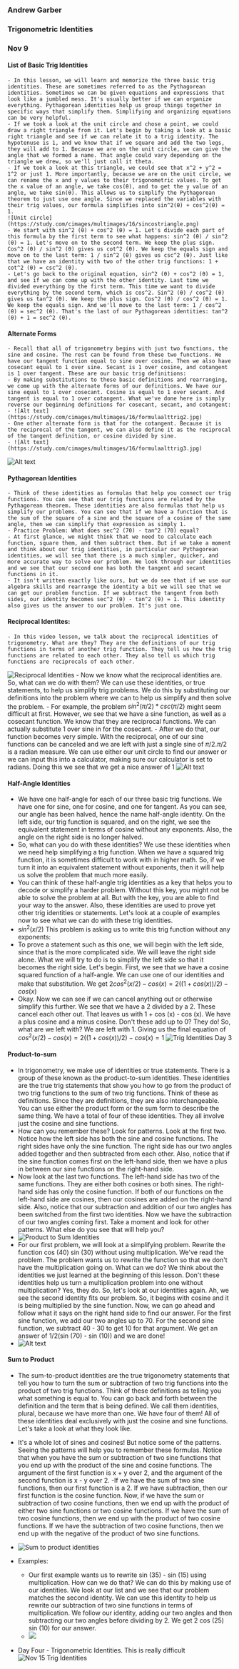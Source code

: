 ### Andrew Garber
### Trigonometric Identities
### Nov 9

#### List of Basic Trig Identities
	- In this lesson, we will learn and memorize the three basic trig identities. These are sometimes referred to as the Pythagorean identities. Sometimes we can be given equations and expressions that look like a jumbled mess. It's usually better if we can organize everything. Pythagorean identities help us group things together in specific ways that simplify them. Simplifying and organizing equations can be very helpful.
	- If we took a look at the unit circle and chose a point, we could draw a right triangle from it. Let's begin by taking a look at a basic right triangle and see if we can relate it to a trig identity. The hypotenuse is 1, and we know that if we square and add the two legs, they will add to 1. Because we are on the unit circle, we can give the angle that we formed a name. That angle could vary depending on the triangle we drew, so we'll just call it theta.
	- If we took a look at this triangle, we could see that x^2 + y^2 = 1^2 or just 1. More importantly, because we are on the unit circle, we can rename the x and y values to their trigonometric values. To get the x value of an angle, we take cos(θ), and to get the y value of an angle, we take sin(θ). This allows us to simplify the Pythagorean theorem to just use one angle. Since we replaced the variables with their trig values, our formula simplifies into sin^2(θ) + cos^2(θ) = 1.
	![Unit circle](https://study.com/cimages/multimages/16/sincostriangle.png)
	- We start with sin^2 (θ) + cos^2 (θ) = 1. Let's divide each part of this formula by the first term to see what happens: sin^2 (θ) / sin^2 (θ) = 1. Let's move on to the second term. We keep the plus sign. Cos^2 (θ) / sin^2 (θ) gives us cot^2 (θ). We keep the equals sign and move on to the last term: 1 / sin^2 (θ) gives us csc^2 (θ). Just like that we have an identity with two of the other trig functions: 1 + cot^2 (θ) = csc^2 (θ).
	- Let's go back to the original equation, sin^2 (θ) + cos^2 (θ) = 1, and see if we can come up with the other identity. Last time we divided everything by the first term. This time we want to divide everything by the second term, which is cos^2. Sin^2 (θ) / cos^2 (θ) gives us tan^2 (θ). We keep the plus sign. Cos^2 (θ) / cos^2 (θ) = 1. We keep the equals sign. And we'll move to the last term: 1 / cos^2 (θ) = sec^2 (θ). That's the last of our Pythagorean identities: tan^2 (θ) + 1 = sec^2 (θ).

#### Alternate Forms
	- Recall that all of trigonometry begins with just two functions, the sine and cosine. The rest can be found from these two functions. We have our tangent function equal to sine over cosine. Then we also have cosecant equal to 1 over sine. Secant is 1 over cosine, and cotangent is 1 over tangent. These are our basic trig definitions:
	- By making substitutions to these basic definitions and rearranging, we come up with the alternate forms of our definitions. We have our sine equal to 1 over cosecant. Cosine is equal to 1 over secant. And tangent is equal to 1 over cotangent. What we've done here is simply reverse our beginning definitions for cosecant, secant, and cotangent:
	- ![Alt text](https://study.com/cimages/multimages/16/formulaalttrig2.jpg)
	- One other alternate form is that for the cotangent. Because it is the reciprocal of the tangent, we can also define it as the reciprocal of the tangent definition, or cosine divided by sine.
	- ![Alt text](https://study.com/cimages/multimages/16/formulaalttrig3.jpg)
![Alt text](Media/day1trigidnetities.png)

#### Pythagorean Identities
	- Think of these identities as formulas that help you connect our trig functions. You can see that our trig functions are related by the Pythagorean theorem. These identities are also formulas that help us simplify our problems. You can see that if we have a function that is the sum of the square of a sine and the square of a cosine of the same angle, then we can simplify that expression as simply 1.
	- Practice Problem: What does sec^2 (70) - tan^2 (70) equal?
	- At first glance, we might think that we need to calculate each function, square them, and then subtract them. But if we take a moment and think about our trig identities, in particular our Pythagorean identities, we will see that there is a much simpler, quicker, and more accurate way to solve our problem. We look through our identities and we see that our second one has both the tangent and secant functions in it.
	- It isn't written exactly like ours, but we do see that if we use our algebra skills and rearrange the identity a bit we will see that we can get our problem function. If we subtract the tangent from both sides, our identity becomes sec^2 (θ) - tan^2 (θ) = 1. This identity also gives us the answer to our problem. It's just one.

#### Reciprocal Identites:
	- In this video lesson, we talk about the reciprocal identities of trigonometry. What are they? They are the definitions of our trig functions in terms of another trig function. They tell us how the trig functions are related to each other. They also tell us which trig functions are reciprocals of each other.
![Reciprocal Identities](Media/reciprocalidentiteis.png)
	- Now we know what the reciprocal identities are. So, what can we do with them? We can use these identities, or true statements, to help us simplify trig problems. We do this by substituting our definitions into the problem where we can to help us simplify and then solve the problem.
	- For example, the problem $sin^2 (π / 2) * csc (π / 2)$ might seem difficult at first. However, we see that we have a sine function, as well as a cosecant function. We know that they are reciprocal functions. We can actually substitute 1 over sine in for the cosecant.
	- After we do that, our function becomes very simple. With the reciprocal, one of our sine functions can be canceled and we are left with just a single sine of $π /2. π /2$ is a radian measure. We can use either our unit circle to find our answer or we can input this into a calculator, making sure our calculator is set to radians. Doing this we see that we get a nice answer of 1
![Alt text](Media/nov10_trig_identities.png)

#### Half-Angle Identities
 - We have one half-angle for each of our three basic trig functions. We have one for sine, one for cosine, and one for tangent. As you can see, our angle has been halved, hence the name half-angle identity. On the left side, our trig function is squared, and on the right, we see the equivalent statement in terms of cosine without any exponents. Also, the angle on the right side is no longer halved.
 - So, what can you do with these identities? We use these identities when we need help simplifying a trig function. When we have a squared trig function, it is sometimes difficult to work with in higher math. So, if we turn it into an equivalent statement without exponents, then it will help us solve the problem that much more easily.
 - You can think of these half-angle trig identities as a key that helps you to decode or simplify a harder problem. Without this key, you might not be able to solve the problem at all. But with the key, you are able to find your way to the answer. Also, these identities are used to prove yet other trig identities or statements. Let's look at a couple of examples now to see what we can do with these trig identities.
 - $sin^2(x/2)$ This problem is asking us to write this trig function without any exponents:
 - To prove a statement such as this one, we will begin with the left side, since that is the more complicated side. We will leave the right side alone. What we will try to do is to simplify the left side so that it becomes the right side. Let's begin. First, we see that we have a cosine squared function of a half-angle. We can use one of our identities and make that substitution. We get $2cos^2(x/2)-cos(x)=2((1+cos(x))/2)-cos(x)$
 - Okay. Now we can see if we can cancel anything out or otherwise simplify this further. We see that we have a 2 divided by a 2. These cancel each other out. That leaves us with 1 + cos (x) - cos (x). We have a plus cosine and a minus cosine. Don't these add up to 0? They do! So, what are we left with? We are left with 1. Giving us the final equation of $cos^2(x/2)-cos(x)=2((1+cos(x))/2)-cos(x)=1$
 ![Trig Identities Day 3](Media/nov14_trigidentities.png)

#### Product-to-sum
 - In trigonometry, we make use of identities or true statements. There is a group of these known as the product-to-sum identities. These identities are the true trig statements that show you how to go from the product of two trig functions to the sum of two trig functions. Think of these as definitions. Since they are definitions, they are also interchangeable. You can use either the product form or the sum form to describe the same thing. We have a total of four of these identities. They all involve just the cosine and sine functions.
 - How can you remember these? Look for patterns. Look at the first two. Notice how the left side has both the sine and cosine functions. The right sides have only the sine function. The right side has our two angles added together and then subtracted from each other. Also, notice that if the sine function comes first on the left-hand side, then we have a plus in between our sine functions on the right-hand side.
 - Now look at the last two functions. The left-hand side has two of the same functions. They are either both cosines or both sines. The right-hand side has only the cosine function. If both of our functions on the left-hand side are cosines, then our cosines are added on the right-hand side. Also, notice that our subtraction and addition of our two angles has been switched from the first two identities. Now we have the subtraction of our two angles coming first. Take a moment and look for other patterns. What else do you see that will help you?
 - ![Product to Sum Identities](https://study.com/cimages/multimages/16/formulaproductidentities1.jpg)
 - For our first problem, we will look at a simplifying problem. Rewrite the function cos (40) sin (30) without using multiplication. We've read the problem. The problem wants us to rewrite the function so that we don't have the multiplication going on. What can we do? We think about the identities we just learned at the beginning of this lesson. Don't these identities help us turn a multiplication problem into one without multiplication? Yes, they do. So, let's look at our identities again. Ah, we see the second identity fits our problem. So, it begins with cosine and it is being multiplied by the sine function. Now, we can go ahead and follow what it says on the right hand side to find our answer. For the first sine function, we add our two angles up to 70. For the second sine function, we subtract 40 - 30 to get 10 for that argument. We get an answer of 1/2(sin (70) - sin (10)) and we are done!
 - ![Alt text](https://study.com/cimages/multimages/16/formulaproductidentities2.jpg)

#### Sum to Product
 - The sum-to-product identities are the true trigonometry statements that tell you how to turn the sum or subtraction of two trig functions into the product of two trig functions. Think of these definitions as telling you what something is equal to. You can go back and forth between the definition and the term that is being defined. We call them identities, plural, because we have more than one. We have four of them! All of these identities deal exclusively with just the cosine and sine functions. Let's take a look at what they look like.
 - It's a whole lot of sines and cosines! But notice some of the patterns. Seeing the patterns will help you to remember these formulas. Notice that when you have the sum or subtraction of two sine functions that you end up with the product of the sine and cosine functions. The argument of the first function is x + y over 2, and the argument of the second function is x - y over 2.
 -If we have the sum of two sine functions, then our first function is a 2. If we have subtraction, then our first function is the cosine function. Now, if we have the sum or subtraction of two cosine functions, then we end up with the product of either two sine functions or two cosine functions. If we have the sum of two cosine functions, then we end up with the product of two cosine functions. If we have the subtraction of two cosine functions, then we end up with the negative of the product of two sine functions.
 - ![Sum to product identities](https://study.com/cimages/multimages/16/formulasumidentities1.jpg)
 - Examples: 
    - Our first example wants us to rewrite sin (35) - sin (15) using multiplication. How can we do that? We can do this by making use of our identities. We look at our list and we see that our problem matches the second identity. We can use this identity to help us rewrite our subtraction of two sine functions in terms of multiplication. We follow our identity, adding our two angles and then subtracting our two angles before dividing by 2. We get 2 cos (25) sin (10) for our answer. 
	- ![](https://study.com/cimages/multimages/16/formulasumidentities2.jpg)

 - Day Four - Trigonometric Identities. This is really difficult
  ![Nov 15 Trig Identities](Media/nov15_trig_identities.png)
